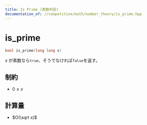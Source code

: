 ```yaml
---
title: Is Prime (素数判定)
documentation_of: //competitive/math/number_theory/is_prime.hpp
---
```


# is_prime

```c++
bool is_prime(long long x)
```

$x$ が素数なら`true`、そうでなければ`false`を返す。

## 制約
- $0 \le x$

## 計算量
- $O(\sqrt x)$